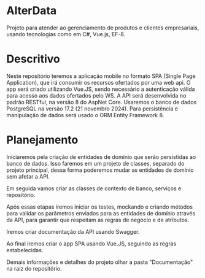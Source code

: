 # AlterData
Projeto para atender ao gerenciamento de produtos e clientes empresariais, usando tecnologias como em C#, Vue.js, EF-8.

# Descritivo
Neste repositório teremos a aplicação mobile no formato SPA (Single Page Application), que irá consumir os recursos ofertados por uma web api.
O app será criado utilizando Vue.JS, sendo necessário a autenticação válida para acesso aos dados ofertados pelo WS.
A API será desenvolvida no padrão RESTful, na versão 8 do AspNet Core.
Usaremos o banco de dados PostgreSQL na versão 17.2 (21 novembro 2024). Para persistência e manipulação de dados será usado o ORM Entity Framework 8.

# Planejamento
Iniciaremos pela criação de entidades de domínio que serão persistidas ao banco de dados. Isso faremos em um projeto de classes, separado do projeto principal, dessa forma poderemos mudar as entidades de domínio sem afetar a API.

Em seguida vamos criar as classes de contexto de banco, serviços e repositório.

Após essas etapas iremos iniciar os testes, mockando e criando métodos para validar os parâmetros enviados para as entidades de domínio através da API, para garantir que respeitam as regras de negócio e de atributos.

Iremos criar documentação da API usando Swagger.

Ao final iremos criar o app SPA usando Vue.JS, seguindo as regras estabelecidas.

Demais informações e detalhes do projeto olhar a pasta "Documentação" na raiz do repositório.



